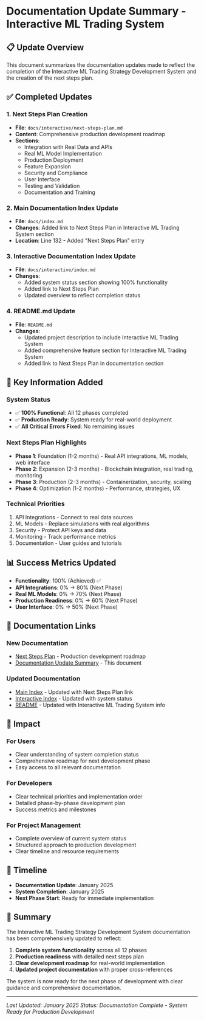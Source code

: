 # Documentation Update Summary - Interactive ML Trading System

## 📋 Update Overview

This document summarizes the documentation updates made to reflect the completion of the Interactive ML Trading Strategy Development System and the creation of the next steps plan.

## ✅ Completed Updates

### 1. **Next Steps Plan Creation**
- **File**: `docs/interactive/next-steps-plan.md`
- **Content**: Comprehensive production development roadmap
- **Sections**:
  - Integration with Real Data and APIs
  - Real ML Model Implementation
  - Production Deployment
  - Feature Expansion
  - Security and Compliance
  - User Interface
  - Testing and Validation
  - Documentation and Training

### 2. **Main Documentation Index Update**
- **File**: `docs/index.md`
- **Changes**: Added link to Next Steps Plan in Interactive ML Trading System section
- **Location**: Line 132 - Added "Next Steps Plan" entry

### 3. **Interactive Documentation Index Update**
- **File**: `docs/interactive/index.md`
- **Changes**: 
  - Added system status section showing 100% functionality
  - Added link to Next Steps Plan
  - Updated overview to reflect completion status

### 4. **README.md Update**
- **File**: `README.md`
- **Changes**:
  - Updated project description to include Interactive ML Trading System
  - Added comprehensive feature section for Interactive ML Trading System
  - Added link to Next Steps Plan in documentation section

## 🎯 Key Information Added

### **System Status**
- ✅ **100% Functional**: All 12 phases completed
- ✅ **Production Ready**: System ready for real-world deployment
- ✅ **All Critical Errors Fixed**: No remaining issues

### **Next Steps Plan Highlights**
- **Phase 1**: Foundation (1-2 months) - Real API integrations, ML models, web interface
- **Phase 2**: Expansion (2-3 months) - Blockchain integration, real trading, monitoring
- **Phase 3**: Production (2-3 months) - Containerization, security, scaling
- **Phase 4**: Optimization (1-2 months) - Performance, strategies, UX

### **Technical Priorities**
1. API Integrations - Connect to real data sources
2. ML Models - Replace simulations with real algorithms
3. Security - Protect API keys and data
4. Monitoring - Track performance metrics
5. Documentation - User guides and tutorials

## 📊 Success Metrics Updated

- **Functionality**: 100% (Achieved) ✅
- **API Integrations**: 0% → 80% (Next Phase)
- **Real ML Models**: 0% → 70% (Next Phase)
- **Production Readiness**: 0% → 60% (Next Phase)
- **User Interface**: 0% → 50% (Next Phase)

## 🔗 Documentation Links

### **New Documentation**
- [Next Steps Plan](next-steps-plan.md) - Production development roadmap
- [Documentation Update Summary](documentation-update-summary.md) - This document

### **Updated Documentation**
- [Main Index](../index.md) - Updated with Next Steps Plan link
- [Interactive Index](index.md) - Updated with system status
- [README](../../README.md) - Updated with Interactive ML Trading System info

## 🚀 Impact

### **For Users**
- Clear understanding of system completion status
- Comprehensive roadmap for next development phase
- Easy access to all relevant documentation

### **For Developers**
- Clear technical priorities and implementation order
- Detailed phase-by-phase development plan
- Success metrics and milestones

### **For Project Management**
- Complete overview of current system status
- Structured approach to production development
- Clear timeline and resource requirements

## 📅 Timeline

- **Documentation Update**: January 2025
- **System Completion**: January 2025
- **Next Phase Start**: Ready for immediate implementation

## 🎉 Summary

The Interactive ML Trading Strategy Development System documentation has been comprehensively updated to reflect:

1. **Complete system functionality** across all 12 phases
2. **Production readiness** with detailed next steps plan
3. **Clear development roadmap** for real-world implementation
4. **Updated project documentation** with proper cross-references

The system is now ready for the next phase of development with clear guidance and comprehensive documentation.

---

*Last Updated: January 2025*
*Status: Documentation Complete - System Ready for Production Development*
